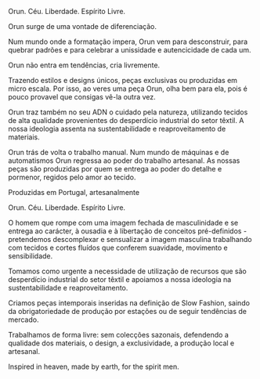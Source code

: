 Orun. Céu. Liberdade. Espírito Livre.

Orun surge de uma vontade de diferenciação.

Num mundo onde a formatação impera, Orun vem para desconstruir, para quebrar padrões e para celebrar a unissidade e autencicidade de cada um.

Orun não entra em tendências, cria livremente.

Trazendo estilos e designs únicos, peças exclusivas ou produzidas em micro escala. Por isso, ao veres uma peça Orun, olha bem para ela, pois é pouco provavel que consigas vê-la outra vez.

Orun traz também no seu ADN o cuidado pela natureza, utilizando tecidos de alta qualidade provenientes do desperdício industrial do setor têxtil. A nossa ideologia assenta na sustentabilidade e reaproveitamento de materiais.

Orun trás de volta o trabalho manual. Num mundo de máquinas e de automatismos Orun regressa ao poder do trabalho artesanal. As nossas peças são produzidas por quem se entrega ao poder do detalhe e pormenor, regidos pelo amor ao tecido.

Produzidas em Portugal, artesanalmente

Orun. Céu. Liberdade. Espírito Livre.

O homem que rompe com uma imagem fechada de masculinidade e se entrega ao carácter, à ousadia e à libertação de conceitos pré-definidos - pretendemos descomplexar e sensualizar a imagem masculina trabalhando com tecidos e cortes fluídos que conferem suavidade, movimento e sensibilidade.

Tomamos como urgente a necessidade de utilização de recursos que são desperdício industrial do setor têxtil e apoiamos a nossa ideologia na sustentabilidade e reaproveitamento.

Criamos peças intemporais inseridas na definição de Slow Fashion, saindo da obrigatoriedade de produção por estações ou de seguir tendências de mercado.

Trabalhamos de forma livre: sem colecções sazonais, defendendo a qualidade dos materiais, o design, a exclusividade, a produção local e artesanal.

Inspired in heaven, made by earth, for the spirit men.

